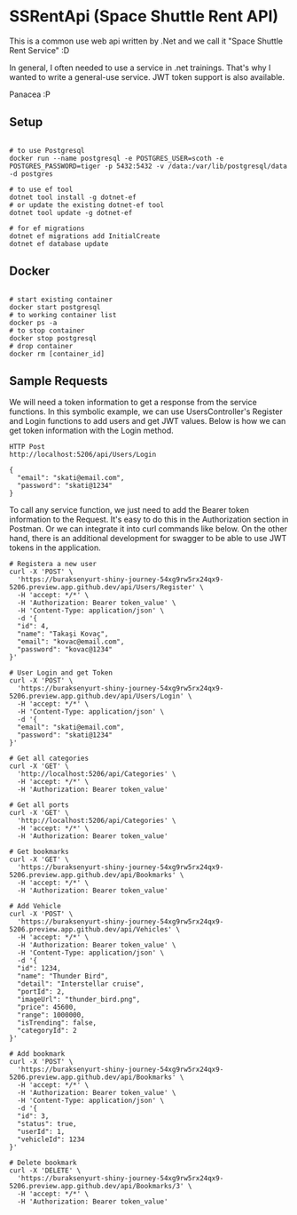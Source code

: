 # SSRentApi (Space Shuttle Rent API)

This is a common use web api written by .Net and we call it "Space Shuttle Rent Service" :D

In general, I often needed to use a service in .net trainings. That's why I wanted to write a general-use service. JWT token support is also available.

Panacea :P

## Setup

```shell

# to use Postgresql
docker run --name postgresql -e POSTGRES_USER=scoth -e POSTGRES_PASSWORD=tiger -p 5432:5432 -v /data:/var/lib/postgresql/data -d postgres

# to use ef tool
dotnet tool install -g dotnet-ef
# or update the existing dotnet-ef tool
dotnet tool update -g dotnet-ef

# for ef migrations
dotnet ef migrations add InitialCreate
dotnet ef database update

```

## Docker

```shell

# start existing container
docker start postgresql
# to working container list
docker ps -a
# to stop container
docker stop postgresql
# drop container
docker rm [container_id]

```

## Sample Requests

We will need a token information to get a response from the service functions. In this symbolic example, we can use UsersController's Register and Login functions to add users and get JWT values. Below is how we can get token information with the Login method.

```text
HTTP Post
http://localhost:5206/api/Users/Login

{
  "email": "skati@email.com",
  "password": "skati@1234"
}

```

To call any service function, we just need to add the Bearer token information to the Request. It's easy to do this in the Authorization section in Postman. Or we can integrate it into curl commands like below. On the other hand, there is an additional development for swagger to be able to use JWT tokens in the application.

```text
# Registera a new user
curl -X 'POST' \
  'https://buraksenyurt-shiny-journey-54xg9rw5rx24qx9-5206.preview.app.github.dev/api/Users/Register' \
  -H 'accept: */*' \
  -H 'Authorization: Bearer token_value' \
  -H 'Content-Type: application/json' \
  -d '{
  "id": 4,
  "name": "Takaşi Kovaç",
  "email": "kovac@email.com",
  "password": "kovac@1234"
}'

# User Login and get Token
curl -X 'POST' \
  'https://buraksenyurt-shiny-journey-54xg9rw5rx24qx9-5206.preview.app.github.dev/api/Users/Login' \
  -H 'accept: */*' \
  -H 'Content-Type: application/json' \
  -d '{
  "email": "skati@email.com",
  "password": "skati@1234"
}'

# Get all categories
curl -X 'GET' \
  'http://localhost:5206/api/Categories' \
  -H 'accept: */*' \
  -H 'Authorization: Bearer token_value'

# Get all ports
curl -X 'GET' \
  'http://localhost:5206/api/Categories' \
  -H 'accept: */*' \
  -H 'Authorization: Bearer token_value'

# Get bookmarks
curl -X 'GET' \
  'https://buraksenyurt-shiny-journey-54xg9rw5rx24qx9-5206.preview.app.github.dev/api/Bookmarks' \
  -H 'accept: */*' \
  -H 'Authorization: Bearer token_value'

# Add Vehicle
curl -X 'POST' \
  'https://buraksenyurt-shiny-journey-54xg9rw5rx24qx9-5206.preview.app.github.dev/api/Vehicles' \
  -H 'accept: */*' \
  -H 'Authorization: Bearer token_value' \
  -H 'Content-Type: application/json' \
  -d '{
  "id": 1234,
  "name": "Thunder Bird",
  "detail": "Interstellar cruise",
  "portId": 2,
  "imageUrl": "thunder_bird.png",
  "price": 45600,
  "range": 1000000,
  "isTrending": false,
  "categoryId": 2
}'

# Add bookmark
curl -X 'POST' \
  'https://buraksenyurt-shiny-journey-54xg9rw5rx24qx9-5206.preview.app.github.dev/api/Bookmarks' \
  -H 'accept: */*' \
  -H 'Authorization: Bearer token_value' \
  -H 'Content-Type: application/json' \
  -d '{
  "id": 3,
  "status": true,
  "userId": 1,
  "vehicleId": 1234
}'

# Delete bookmark
curl -X 'DELETE' \
  'https://buraksenyurt-shiny-journey-54xg9rw5rx24qx9-5206.preview.app.github.dev/api/Bookmarks/3' \
  -H 'accept: */*' \
  -H 'Authorization: Bearer token_value'
```

